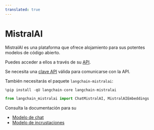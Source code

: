 ```yaml
---
translated: true
---
```


# MistralAI

MistralAI es una plataforma que ofrece alojamiento para sus potentes modelos de código abierto.

Puedes acceder a ellos a través de su [API](https://docs.mistral.ai/api/).

Se necesita una [clave API](https://console.mistral.ai/users/api-keys/) válida para comunicarse con la API.

También necesitarás el paquete `langchain-mistralai`:

```python
%pip install -qU langchain-core langchain-mistralai
```

```python
from langchain_mistralai import ChatMistralAI, MistralAIEmbeddings
```

Consulta la documentación para su

- [Modelo de chat](/docs/integrations/chat/mistralai)
- [Modelo de incrustaciones](/docs/integrations/text_embedding/mistralai)
